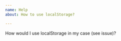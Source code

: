 ```yaml
---
name: Help
about: How to use localStorage?

---
```


How would I use localStorage in my case (see issue)?
